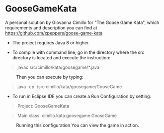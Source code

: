 # GooseGameKata
A personal solution by Giovanna Cimillo for "The Goose Game Kata", which requirements and description you can find at https://github.com/xpeppers/goose-game-kata

 - The project requires Java 8 or higher.
 
 

 - To compile with command line, 
go in the directory where the src directory is located and execute the instruction:

> javac src/cimillo/kata/goosegame/*.java

&nbsp;&nbsp;&nbsp;&nbsp;&nbsp;&nbsp;&nbsp;&nbsp;&nbsp;Then you can execute by typing:

> java -cp ./src cimillo/kata/goosegame/GooseGame


 - To run in Eclipse IDE you can create a Run Configuration by setting:

>Project: GooseGameKata

>Main class: cimillo.kata.goosegame.GooseGame

&nbsp;&nbsp;&nbsp;&nbsp;&nbsp;&nbsp;&nbsp;&nbsp;&nbsp;Running this configuration You can view the game in action.





